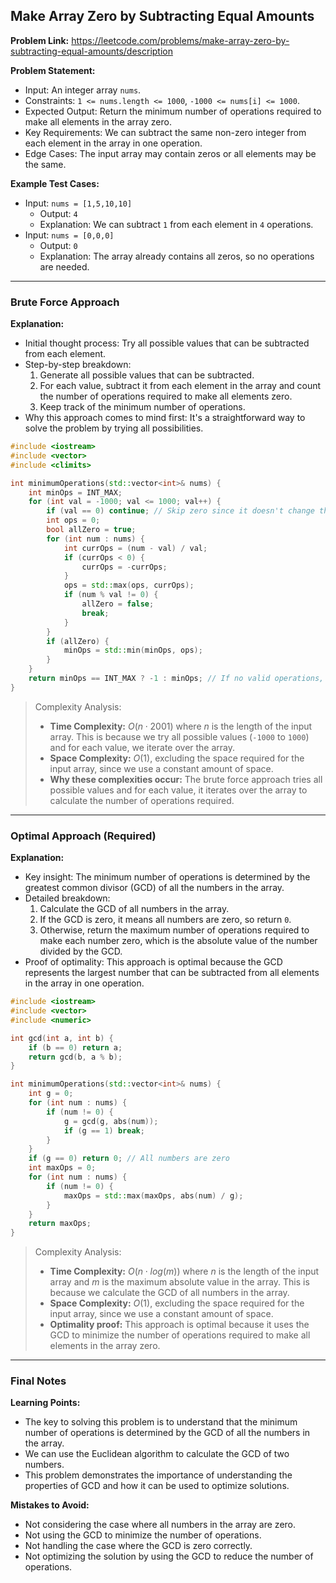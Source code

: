 ## Make Array Zero by Subtracting Equal Amounts

**Problem Link:** https://leetcode.com/problems/make-array-zero-by-subtracting-equal-amounts/description

**Problem Statement:**
- Input: An integer array `nums`.
- Constraints: `1 <= nums.length <= 1000`, `-1000 <= nums[i] <= 1000`.
- Expected Output: Return the minimum number of operations required to make all elements in the array zero.
- Key Requirements: We can subtract the same non-zero integer from each element in the array in one operation.
- Edge Cases: The input array may contain zeros or all elements may be the same.

**Example Test Cases:**
- Input: `nums = [1,5,10,10]`
  - Output: `4`
  - Explanation: We can subtract `1` from each element in `4` operations.
- Input: `nums = [0,0,0]`
  - Output: `0`
  - Explanation: The array already contains all zeros, so no operations are needed.

---

### Brute Force Approach

**Explanation:**
- Initial thought process: Try all possible values that can be subtracted from each element.
- Step-by-step breakdown:
  1. Generate all possible values that can be subtracted.
  2. For each value, subtract it from each element in the array and count the number of operations required to make all elements zero.
  3. Keep track of the minimum number of operations.
- Why this approach comes to mind first: It's a straightforward way to solve the problem by trying all possibilities.

```cpp
#include <iostream>
#include <vector>
#include <climits>

int minimumOperations(std::vector<int>& nums) {
    int minOps = INT_MAX;
    for (int val = -1000; val <= 1000; val++) {
        if (val == 0) continue; // Skip zero since it doesn't change the array
        int ops = 0;
        bool allZero = true;
        for (int num : nums) {
            int currOps = (num - val) / val;
            if (currOps < 0) {
                currOps = -currOps;
            }
            ops = std::max(ops, currOps);
            if (num % val != 0) {
                allZero = false;
                break;
            }
        }
        if (allZero) {
            minOps = std::min(minOps, ops);
        }
    }
    return minOps == INT_MAX ? -1 : minOps; // If no valid operations, return -1
}
```

> Complexity Analysis:
> - **Time Complexity:** $O(n \cdot 2001)$ where $n$ is the length of the input array. This is because we try all possible values (`-1000` to `1000`) and for each value, we iterate over the array.
> - **Space Complexity:** $O(1)$, excluding the space required for the input array, since we use a constant amount of space.
> - **Why these complexities occur:** The brute force approach tries all possible values and for each value, it iterates over the array to calculate the number of operations required.

---

### Optimal Approach (Required)

**Explanation:**
- Key insight: The minimum number of operations is determined by the greatest common divisor (GCD) of all the numbers in the array.
- Detailed breakdown:
  1. Calculate the GCD of all numbers in the array.
  2. If the GCD is zero, it means all numbers are zero, so return `0`.
  3. Otherwise, return the maximum number of operations required to make each number zero, which is the absolute value of the number divided by the GCD.
- Proof of optimality: This approach is optimal because the GCD represents the largest number that can be subtracted from all elements in the array in one operation.

```cpp
#include <iostream>
#include <vector>
#include <numeric>

int gcd(int a, int b) {
    if (b == 0) return a;
    return gcd(b, a % b);
}

int minimumOperations(std::vector<int>& nums) {
    int g = 0;
    for (int num : nums) {
        if (num != 0) {
            g = gcd(g, abs(num));
            if (g == 1) break;
        }
    }
    if (g == 0) return 0; // All numbers are zero
    int maxOps = 0;
    for (int num : nums) {
        if (num != 0) {
            maxOps = std::max(maxOps, abs(num) / g);
        }
    }
    return maxOps;
}
```

> Complexity Analysis:
> - **Time Complexity:** $O(n \cdot log(m))$ where $n$ is the length of the input array and $m$ is the maximum absolute value in the array. This is because we calculate the GCD of all numbers in the array.
> - **Space Complexity:** $O(1)$, excluding the space required for the input array, since we use a constant amount of space.
> - **Optimality proof:** This approach is optimal because it uses the GCD to minimize the number of operations required to make all elements in the array zero.

---

### Final Notes

**Learning Points:**
- The key to solving this problem is to understand that the minimum number of operations is determined by the GCD of all the numbers in the array.
- We can use the Euclidean algorithm to calculate the GCD of two numbers.
- This problem demonstrates the importance of understanding the properties of GCD and how it can be used to optimize solutions.

**Mistakes to Avoid:**
- Not considering the case where all numbers in the array are zero.
- Not using the GCD to minimize the number of operations.
- Not handling the case where the GCD is zero correctly.
- Not optimizing the solution by using the GCD to reduce the number of operations.